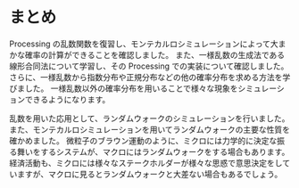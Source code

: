 # まとめ

Processing の乱数関数を復習し、モンテカルロシミュレーションによって大まかな確率の計算ができることを確認しました。
また、一様乱数の生成法である線形合同法について学習し、その Processing での実装について確認しました。
さらに、一様乱数から指数分布や正規分布などの他の確率分布を求める方法を学びました。
一様乱数以外の確率分布を用いることで様々な現象をシミュレーションできるようになります。

乱数を用いた応用として、ランダムウォークのシミュレーションを行いました。
また、モンテカルロシミュレーションを用いてランダムウォークの主要な性質を確かめました。
微粒子のブラウン運動のように、ミクロには力学的に決定な振る舞いをするシステムが、マクロにはランダムウォークをする場合もあります。
経済活動も、ミクロには様々なステークホルダーが様々な思惑で意思決定をしていますが、マクロに見るとランダムウォークと大差ない場合もあるでしょう。
